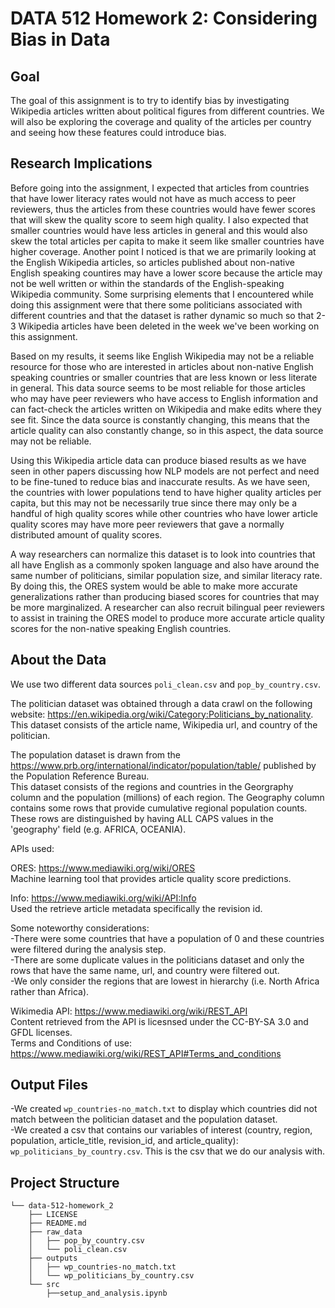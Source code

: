 # DATA 512 Homework 2: Considering Bias in Data

## Goal
The goal of this assignment is to try to identify bias by investigating Wikipedia articles written about political figures from different countries. We will also be exploring the coverage and quality of the articles per country and seeing how these features could introduce bias. 

## Research Implications
Before going into the assignment, I expected that articles from countries that have lower literacy rates would not have as much access to peer reviewers, thus the articles from these countries would have fewer scores that will skew the quality score to seem high quality. I also expected that smaller countries would have less articles in general and this would also skew the total articles per capita to make it seem like smaller countries have higher coverage. Another point I noticed is that we are primarily looking at the English Wikipedia articles, so articles published about non-native English speaking countires may have a lower score because the article may not be well written or within the standards of the English-speaking Wikipedia community. Some surprising elements that I encountered while doing this assignment were that there some politicians associated with different countries and that the dataset is rather dynamic so much so that 2-3 Wikipedia articles have been deleted in the week we've been working on this assignment.    

Based on my results, it seems like English Wikipedia may not be a reliable resource for those who are interested in articles about non-native English speaking countries or smaller countries that are less known or less literate in general. This data source seems to be most reliable for those articles who may have peer reviewers who have access to English information and can fact-check the articles written on Wikipedia and make edits where they see fit. Since the data source is constantly changing, this means that the article quality can also constantly change, so in this aspect, the data source may not be reliable.   

Using this Wikipedia article data can produce biased results as we have seen in other papers discussing how NLP models are not perfect and need to be fine-tuned to reduce bias and inaccurate results. As we have seen, the countries with lower populations tend to have higher quality articles per capita, but this may not be necessarily true since there may only be a handful of high quality scores while other countries who have lower article quality scores may have more peer reviewers that gave a normally distributed amount of quality scores. 

A way researchers can normalize this dataset is to look into countries that all have English as a commonly spoken language and also have around the same number of politicians, similar population size, and similar literacy rate. By doing this, the ORES system would be able to make more accurate generalizations rather than producing biased scores for countries that may be more marginalized. A researcher can also recruit bilingual peer reviewers to assist in training the ORES model to produce more accurate article quality scores for the non-native speaking English countries. 


## About the Data
  
We use two different data sources ```poli_clean.csv``` and ```pop_by_country.csv```.

The politician dataset was obtained through a data crawl on the following website: https://en.wikipedia.org/wiki/Category:Politicians_by_nationality.    
This dataset consists of the article name, Wikipedia url, and country of the politician.   
   
The population dataset is drawn from the https://www.prb.org/international/indicator/population/table/ published by the Population Reference Bureau.  
This dataset consists of the regions and countries in the Georgraphy column and the population (millions) of each region. The Geography column contains some rows that provide cumulative regional population counts. These rows are distinguished by having ALL CAPS values in the 'geography' field (e.g. AFRICA, OCEANIA). 

APIs used:   

ORES: https://www.mediawiki.org/wiki/ORES   
Machine learning tool that provides article quality score predictions.   

Info: https://www.mediawiki.org/wiki/API:Info   
Used the retrieve article metadata specifically the revision id.

Some noteworthy considerations:   
-There were some countries that have a population of 0 and these countries were filtered during the analysis step.   
-There are some duplicate values in the politicians dataset and only the rows that have the same name, url, and country were filtered out.   
-We only consider the regions that are lowest in hierarchy (i.e. North Africa rather than Africa).  

Wikimedia API: https://www.mediawiki.org/wiki/REST_API   
Content retrieved from the API is licesnsed under the CC-BY-SA 3.0 and GFDL licenses.   
Terms and Conditions of use: https://www.mediawiki.org/wiki/REST_API#Terms_and_conditions   

## Output Files
 -We created ```wp_countries-no_match.txt``` to display which countries did not match between the politician dataset and the population dataset.    
 -We created a csv that contains our variables of interest (country, region, population, article_title, revision_id, and article_quality): ```wp_politicians_by_country.csv```. This is the csv that we do our analysis with.

## Project Structure
```
└── data-512-homework_2
    ├── LICENSE
    ├── README.md
    ├── raw_data
    │   ├── pop_by_country.csv
    │   └── poli_clean.csv
    ├── outputs
    │   ├── wp_countries-no_match.txt
    │   └── wp_politicians_by_country.csv
    └── src
        ├──setup_and_analysis.ipynb
```
